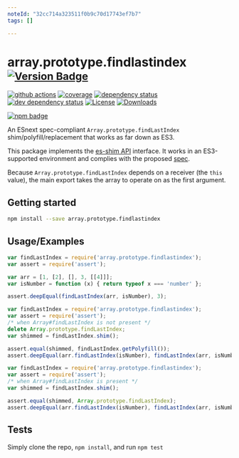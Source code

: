 ```yaml
---
noteId: "32cc714a323511f0b9c70d17743ef7b7"
tags: []

---
```


# array.prototype.findlastindex <sup>[![Version Badge][npm-version-svg]][package-url]</sup>

[![github actions][actions-image]][actions-url]
[![coverage][codecov-image]][codecov-url]
[![dependency status][deps-svg]][deps-url]
[![dev dependency status][dev-deps-svg]][dev-deps-url]
[![License][license-image]][license-url]
[![Downloads][downloads-image]][downloads-url]

[![npm badge][npm-badge-png]][package-url]

An ESnext spec-compliant `Array.prototype.findLastIndex` shim/polyfill/replacement that works as far down as ES3.

This package implements the [es-shim API](https://github.com/es-shims/api) interface. It works in an ES3-supported environment and complies with the proposed [spec](https://tc39.es/proposal-array-find-from-last).

Because `Array.prototype.findLastIndex` depends on a receiver (the `this` value), the main export takes the array to operate on as the first argument.

## Getting started

```sh
npm install --save array.prototype.findlastindex
```

## Usage/Examples

```js
var findLastIndex = require('array.prototype.findlastindex');
var assert = require('assert');

var arr = [1, [2], [], 3, [[4]]];
var isNumber = function (x) { return typeof x === 'number' };

assert.deepEqual(findLastIndex(arr, isNumber), 3);
```

```js
var findLastIndex = require('array.prototype.findlastindex');
var assert = require('assert');
/* when Array#findLastIndex is not present */
delete Array.prototype.findLastIndex;
var shimmed = findLastIndex.shim();

assert.equal(shimmed, findLastIndex.getPolyfill());
assert.deepEqual(arr.findLastIndex(isNumber), findLastIndex(arr, isNumber));
```

```js
var findLastIndex = require('array.prototype.findlastindex');
var assert = require('assert');
/* when Array#findLastIndex is present */
var shimmed = findLastIndex.shim();

assert.equal(shimmed, Array.prototype.findLastIndex);
assert.deepEqual(arr.findLastIndex(isNumber), findLastIndex(arr, isNumber));
```

## Tests
Simply clone the repo, `npm install`, and run `npm test`

[package-url]: https://npmjs.org/package/array.prototype.findlastindex
[npm-version-svg]: https://versionbadg.es/es-shims/Array.prototype.findLastIndex.svg
[deps-svg]: https://david-dm.org/es-shims/Array.prototype.findLastIndex.svg
[deps-url]: https://david-dm.org/es-shims/Array.prototype.findLastIndex
[dev-deps-svg]: https://david-dm.org/es-shims/Array.prototype.findLastIndex/dev-status.svg
[dev-deps-url]: https://david-dm.org/es-shims/Array.prototype.findLastIndex#info=devDependencies
[npm-badge-png]: https://nodei.co/npm/array.prototype.findlastindex.png?downloads=true&stars=true
[license-image]: https://img.shields.io/npm/l/array.prototype.findlastindex.svg
[license-url]: LICENSE
[downloads-image]: https://img.shields.io/npm/dm/array.prototype.findlastindex.svg
[downloads-url]: https://npm-stat.com/charts.html?package=array.prototype.findlastindex
[codecov-image]: https://codecov.io/gh/es-shims/Array.prototype.findLastIndex/branch/main/graphs/badge.svg
[codecov-url]: https://app.codecov.io/gh/es-shims/Array.prototype.findLastIndex/
[actions-image]: https://img.shields.io/endpoint?url=https://github-actions-badge-u3jn4tfpocch.runkit.sh/es-shims/Array.prototype.findLastIndex
[actions-url]: https://github.com/es-shims/Array.prototype.findLastIndex
